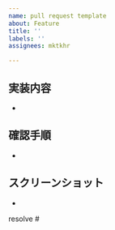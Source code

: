```yaml
---
name: pull request template
about: Feature
title: ''
labels: ''
assignees: mktkhr

---
```


## 実装内容

- 

## 確認手順

- 

## スクリーンショット

- 

resolve #
